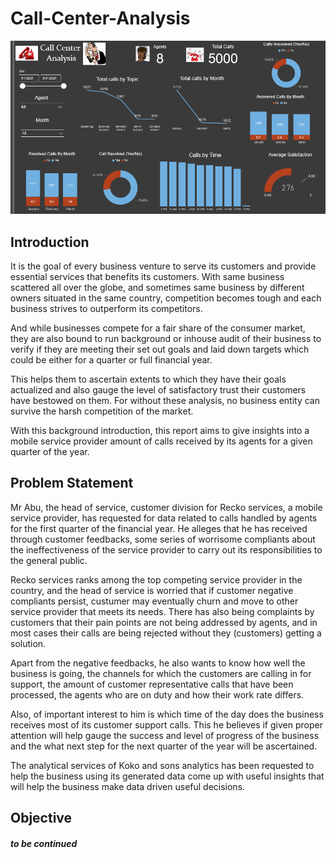 # Call-Center-Analysis

[![Dashborad Link](./call_center.png)](https://github.com/AviatorIfeanyi/Call-Center-Analysis)


## Introduction

It is the goal of every business venture to serve its customers and provide essential services that benefits its customers. With same business scattered all over the globe, and sometimes same business by different owners situated in the same country, competition becomes tough and each business strives to outperform its competitors.

And while businesses compete for a fair share of the consumer market, they are also bound to run background or inhouse audit of their business to verify if they are meeting their set out goals and laid down targets which could be either for a quarter or full financial year. 

This helps them to ascertain extents to which they have their goals actualized and also gauge the level of satisfactory trust their customers have bestowed on them.
For without these analysis, no business entity can survive the harsh competition of the market.

With this background introduction, this report aims to give insights into a mobile service provider amount of calls received by its agents for a given quarter of the year.


## Problem Statement

Mr Abu, the head of service, customer division for Recko services, a mobile service provider, has requested for data related to calls handled by agents for the first quarter of the financial year. He alleges that he has received through customer feedbacks, some series of worrisome compliants about the ineffectiveness of the service provider to carry out its responsibilities to the general public.

Recko services ranks among the top  competing service provider in the country, and the head of service is worried that if customer negative compliants persist, custumer may eventually churn and move to other service provider that meets its needs.
There has also being complaints by customers that their pain points are not being addressed by agents, and in most cases their calls are being rejected without they (customers) getting a solution.

Apart from the negative feedbacks, he also wants to know how well the business is going, the channels for which the customers are calling in for support, the amount of customer representative calls that have been processed, the agents who are on duty and how their work rate differs.

Also, of important interest to him is which time of the day does the business receives most of its customer support calls.
This he believes if given proper attention will help gauge the success and level of progress of the business and the what next step for the next quarter of the year will be ascertained.

The analytical services of Koko and sons analytics has been requested to help the business using its generated data come up with useful insights that will help the business make data driven useful decisions.


## Objective
##### to be continued

